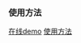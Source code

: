 ### 使用方法
[在线demo](http://www.zhouyupeng.me/demo/select/select.html)
[使用方法](http://www.zhouyupeng.me/demo/select/select.html)
